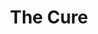 ---
title: "The Cure"
summary: "The Cure are an English rock band formed in 1978 in Crawley, West Sussex. Throughout numerous lineup changes since the band's formation, guitarist, lead vocalist, and songwriter Robert Smith has remained the only constant member. The band's debut album, Three Imaginary Boys , along with several early singles, placed the band in the post-punk and new wave movements that had sprung up in the United Kingdom. Beginning with their second album, Seventeen Seconds , the band adopted a new, increasingly dark and tormented style, which, together with Smith's stage look, had a strong influence on the emerging genre of gothic rock as well as the subculture that eventually formed around the genre.
After the release of the band's fourth album, Pornography , Smith introduced a greater pop sensibility into the band's music, and they subsequently garnered worldwide mainstream success. Their singles compilation Standing on a Beach sold four million copies worldwide by 1989, and they reached their commercial peak with the albums Disintegration and Wish . The Cure have released 13 studio albums, two EPs, over 30 singles, and have sold over 30 million albums worldwide. Their most recent album, 4:13 Dream, was released in 2008.
The Cure were inducted into the Rock and Roll Hall of Fame in 2019."
image: "the-cure.jpg"
apple_music_artist_url: "None"
wikipedia_url: "https://en.wikipedia.org/wiki/The_Cure"
---